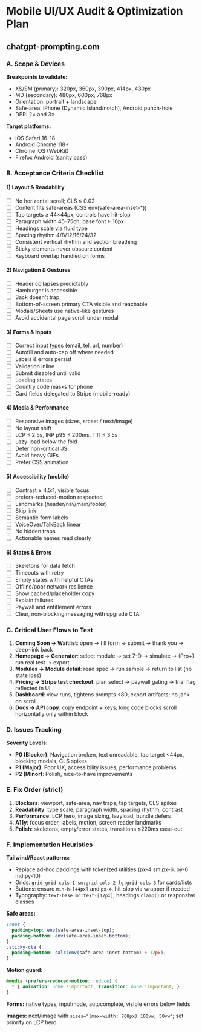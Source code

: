 # Mobile UI/UX Audit & Optimization Plan
## chatgpt-prompting.com

### A. Scope & Devices

**Breakpoints to validate:**
- XS/SM (primary): 320px, 360px, 390px, 414px, 430px
- MD (secondary): 480px, 600px, 768px
- Orientation: portrait + landscape
- Safe-area: iPhone (Dynamic Island/notch), Android punch-hole
- DPR: 2× and 3×

**Target platforms:**
- iOS Safari 16–18
- Android Chrome 118+
- Chrome iOS (WebKit)
- Firefox Android (sanity pass)

### B. Acceptance Criteria Checklist

#### 1) Layout & Readability
- [ ] No horizontal scroll; CLS ≤ 0.02
- [ ] Content fits safe-areas (CSS env(safe-area-inset-*))
- [ ] Tap targets ≥ 44×44px; controls have hit-slop
- [ ] Paragraph width 45–75ch; base font ≥ 16px
- [ ] Headings scale via fluid type
- [ ] Spacing rhythm 4/8/12/16/24/32
- [ ] Consistent vertical rhythm and section breathing
- [ ] Sticky elements never obscure content
- [ ] Keyboard overlap handled on forms

#### 2) Navigation & Gestures
- [ ] Header collapses predictably
- [ ] Hamburger is accessible
- [ ] Back doesn't trap
- [ ] Bottom-of-screen primary CTA visible and reachable
- [ ] Modals/Sheets use native-like gestures
- [ ] Avoid accidental page scroll under modal

#### 3) Forms & Inputs
- [ ] Correct input types (email, tel, url, number)
- [ ] Autofill and auto-cap off where needed
- [ ] Labels & errors persist
- [ ] Validation inline
- [ ] Submit disabled until valid
- [ ] Loading states
- [ ] Country code masks for phone
- [ ] Card fields delegated to Stripe (mobile-ready)

#### 4) Media & Performance
- [ ] Responsive images (sizes, srcset / next/image)
- [ ] No layout shift
- [ ] LCP ≤ 2.5s, INP p95 ≤ 200ms, TTI ≤ 3.5s
- [ ] Lazy-load below the fold
- [ ] Defer non-critical JS
- [ ] Avoid heavy GIFs
- [ ] Prefer CSS animation

#### 5) Accessibility (mobile)
- [ ] Contrast ≥ 4.5:1, visible focus
- [ ] prefers-reduced-motion respected
- [ ] Landmarks (header/nav/main/footer)
- [ ] Skip link
- [ ] Semantic form labels
- [ ] VoiceOver/TalkBack linear
- [ ] No hidden traps
- [ ] Actionable names read clearly

#### 6) States & Errors
- [ ] Skeletons for data fetch
- [ ] Timeouts with retry
- [ ] Empty states with helpful CTAs
- [ ] Offline/poor network resilience
- [ ] Show cached/placeholder copy
- [ ] Explain failures
- [ ] Paywall and entitlement errors
- [ ] Clear, non-blocking messaging with upgrade CTA

### C. Critical User Flows to Test

1. **Coming Soon → Waitlist**: open → fill form → submit → thank you → deep-link back
2. **Homepage → Generator**: select module → set 7-D → simulate → (Pro+) run real test → export
3. **Modules → Module detail**: read spec → run sample → return to list (no state loss)
4. **Pricing → Stripe test checkout**: plan select → paywall gating → trial flag reflected in UI
5. **Dashboard**: view runs, tightens prompts <80, export artifacts; no jank on scroll
6. **Docs → API copy**: copy endpoint + keys; long code blocks scroll horizontally only within block

### D. Issues Tracking

**Severity Levels:**
- **P0 (Blocker)**: Navigation broken, text unreadable, tap target <44px, blocking modals, CLS spikes
- **P1 (Major)**: Poor UX, accessibility issues, performance problems
- **P2 (Minor)**: Polish, nice-to-have improvements

### E. Fix Order (strict)

1. **Blockers**: viewport, safe-area, nav traps, tap targets, CLS spikes
2. **Readability**: type scale, paragraph width, spacing rhythm, contrast
3. **Performance**: LCP hero, image sizing, lazyload, bundle defers
4. **A11y**: focus order, labels, motion, screen reader landmarks
5. **Polish**: skeletons, empty/error states, transitions ≤220ms ease-out

### F. Implementation Heuristics

**Tailwind/React patterns:**
- Replace ad-hoc paddings with tokenized utilities (px-4 sm:px-6, py-6 md:py-10)
- Grids: `grid grid-cols-1 sm:grid-cols-2 lg:grid-cols-3` for cards/lists
- Buttons: ensure `min-h-[44px]` and `px-4`, hit-slop via wrapper if needed
- Typography: `text-base md:text-[17px]`, headings `clamp()` or responsive classes

**Safe areas:**
```css
:root { 
  padding-top: env(safe-area-inset-top); 
  padding-bottom: env(safe-area-inset-bottom); 
}
.sticky-cta { 
  padding-bottom: calc(env(safe-area-inset-bottom) + 12px); 
}
```

**Motion guard:**
```css
@media (prefers-reduced-motion: reduce) { 
  * { animation: none !important; transition: none !important; } 
}
```

**Forms:** native types, inputmode, autocomplete, visible errors below fields

**Images:** next/image with `sizes="(max-width: 768px) 100vw, 50vw"`; set priority on LCP hero

